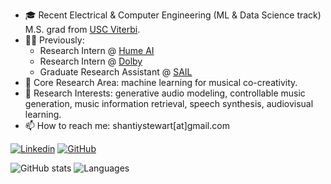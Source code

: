 

- 🎓 Recent Electrical & Computer Engineering (ML & Data Science track) M.S. grad from [USC Viterbi](https://viterbischool.usc.edu).
- 🧑‍💻 Previously:
  - Research Intern @ [Hume AI](https://www.hume.ai/)
  - Research Intern @ [Dolby](https://www.dolby.com/)
  - Graduate Research Assistant @ [SAIL](https://sail.usc.edu)
- 🎸 Core Research Area: machine learning for musical co-creativity.
- 🔭 Research Interests: generative audio modeling, controllable music generation, music information retrieval, speech synthesis, audiovisual learning.
- 📫 How to reach me: shantiystewart[at]gmail.com


[![Linkedin](https://img.shields.io/badge/-LinkedIn-306EA8?style=flat&logo=Linkedin&logoColor=white&link=https://www.linkedin.com/in/shanti-stewart/)](https://www.linkedin.com/in/shanti-stewart/) 
[![GitHub](https://img.shields.io/badge/-GitHub-2F2F2F?style=flat&logo=github&logoColor=white&link=https://github.com/shantistewart)](https://github.com/shantistewart)

![GitHub stats](https://github-readme-stats.vercel.app/api?username=shantistewart&show_icons=true&theme=radical&count_private=true&include_all_commits=true&hide=issues,contribs)
![Languages](https://github-readme-stats.vercel.app/api/top-langs/?username=shantistewart&layout=compact&theme=radical&langs_count=4&custom_title=Top%20Languages&hide=TeX&exclude_repo=EEG-Hand-Movement-Decoding,OSU-Senior-Capstone-Computer-Vision)




<!--
**shantistewart/shantistewart** is a ✨ _special_ ✨ repository because its `README.md` (this file) appears on your GitHub profile.

Here are some ideas to get you started:

- 🔭 I’m currently working on ...
- 🌱 I’m currently learning ...
- 👯 I’m looking to collaborate on ...
- 🤔 I’m looking for help with ...
- 💬 Ask me about ...
- 📫 How to reach me: ...
- 😄 Pronouns: ...
- ⚡ Fun fact: ...
-->

